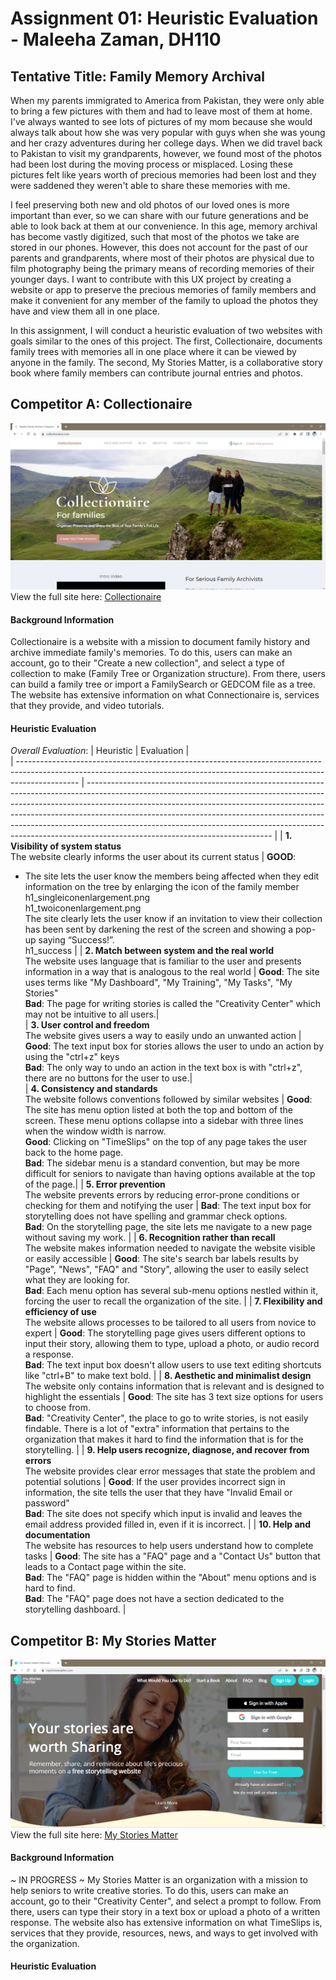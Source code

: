 # Assignment 01: Heuristic Evaluation - Maleeha Zaman, DH110
## Tentative Title: Family Memory Archival 
When my parents immigrated to America from Pakistan, they were only able to bring a few pictures with them and had to leave most of them at home. I've always wanted to see lots of pictures of my mom because she would always talk about how she was very popular with guys when she was young and her crazy adventures during her college days. When we did travel back to Pakistan to visit my grandparents, however, we found most of the photos had been lost during the moving process or misplaced. Losing these pictures felt like years worth of precious memories had been lost and they were saddened they weren't able to share these memories with me. 

I feel preserving both new and old photos of our loved ones is more important than ever, so we can share with our future generations and be able to look back at them at our convenience. In this age, memory archival has become vastly digitized, such that most of the photos we take are stored in our phones. However, this does not account for the past of our parents and grandparents, where most of their photos are physical due to film photography being the primary means of recording memories of their younger days. I want to contribute with this UX project by creating a website or app to preserve the precious memories of family members and make it convenient for any member of the family to upload the photos they have and view them all in one place. 

In this assignment, I will conduct a heuristic evaluation of two websites with goals similar to the ones of this project. The first, Collectionaire, documents family trees with memories all in one place where it can be viewed by anyone in the family. The second, My Stories Matter, is a collaborative story book where family members can contribute journal entries and photos. 

## Competitor A: Collectionaire
![Collectionaire homepage](collectionaire-screenshot.png)
View the full site here: [Collectionaire](https://collectionaire.com/)
#### Background Information
Collectionaire is a website with a mission to document family history and archive immediate family's memories. To do this, users can make an account, go to their "Create a new collection", and select a type of collection to make (Family Tree or Organization structure). From there, users can build a family tree or import a FamilySearch or GEDCOM file as a tree. The website has extensive information on what Connectionaire is, services that they provide, and video tutorials. 
#### Heuristic Evaluation
_Overall Evaluation_: 
| Heuristic | Evaluation |                                                                                                                                                                                                                                                                                                                                  
| --------------------------------------------------------------------------------------------------------------------------------------------------------------------------- | ---------------------------------------------------------------------------------------------------------------------------------------------------------------------------------------------------------------------------------------------------------------------------------------------------------------------------------------------------------------------------------------------------------------------------------------------------- | 
| **1\. Visibility of system status**<br>The website clearly informs the user about its current status | **GOOD**:<br>
* The site lets the user know the members being affected when they edit information on the tree by enlarging the icon of the family member<br>h1_singleiconenlargement.png<br>h1_twoiconenlargement.png<br>The site clearly lets the user know if an invitation to view their collection has been sent by darkening the rest of the screen and showing a pop-up saying “Success!”.<br>h1_success |
| **2\. Match between system and the real world**<br>The website uses language that is familiar to the user and presents information in a way that is analogous to the real world | **Good**: The site uses terms like "My Dashboard", "My Training", "My Tasks", "My Stories"<br>**Bad**: The page for writing stories is called the "Creativity Center" which may not be intuitive to all users.|                                                                                                           
| **3\. User control and freedom**<br>The website gives users a way to easily undo an unwanted action                                                                             | **Good**: The text input box for stories allows the user to undo an action by using the "ctrl+z" keys<br>**Bad**: The only way to undo an action in the text box is with "ctrl+z", there are no buttons for the user to use.|                                                                                                   
| **4\. Consistency and standards**<br>The website follows conventions followed by similar websites                                                                               | **Good**: The site has menu option listed at both the top and bottom of the screen. These menu options collapse into a sidebar with three lines when the window width is narrow.<br>**Good**: Clicking on "TimeSlips" on the top of any page takes the user back to the home page.<br>**Bad**: The sidebar menu is a standard convention, but may be more difficult for seniors to navigate than having options available at the top of the page.| 
| **5\. Error prevention**<br>The website prevents errors by reducing error-prone conditions or checking for them and notifying the user                                          | **Bad**: The text input box for storytelling does not have spelling and grammar check options.<br>**Bad**: On the storytelling page, the site lets me navigate to a new page without saving my work.                                                                                                                                                                                                                                                         | 
| **6\. Recognition rather than recall**<br>The website makes information needed to navigate the website visible or easily accessible                                             | **Good**: The site's search bar labels results by "Page", "News", "FAQ" and "Story", allowing the user to easily select what they are looking for. <br>**Bad**: Each menu option has several sub-menu options nestled within it, forcing the user to recall the organization of the site.                                                                                                                                                                     | 
| **7\. Flexibility and efficiency of use**<br>The website allows processes to be tailored to all users from novice to expert                                                     | **Good**: The storytelling page gives users different options to input their story, allowing them to type, upload a photo, or audio record a response.<br>**Bad**: The text input box doesn't allow users to use text editing shortcuts like "ctrl+B" to make text bold.                                                                                                                                                                                      | 
| **8\. Aesthetic and minimalist design**<br>The website only contains information that is relevant and is designed to highlight the essentials                                   | **Good**: The site has 3 text size options for users to choose from.<br>**Bad**: "Creativity Center", the place to go to write stories, is not easily findable. There is a lot of "extra" information that pertains to the organization that makes it hard to find the information that is for the storytelling.                                                                                                                                              | 
| **9\. Help users recognize, diagnose, and recover from errors**<br>The website provides clear error messages that state the problem and potential solutions                     | **Good**: If the user provides incorrect sign in information, the site tells the user that they have "Invalid Email or password"<br>**Bad**: The site does not specify which input is invalid and leaves the email address provided filled in, even if it is incorrect.                                                                                                                                                                                       | 
| **10\. Help and documentation**<br>The website has resources to help users understand how to complete tasks                                                                     | **Good**: The site has a "FAQ" page and a "Contact Us" button that leads to a Contact page within the site.<br>**Bad**: The "FAQ" page is hidden within the "About" menu options and is hard to find.<br>**Bad**: The "FAQ" page does not have a section dedicated to the storytelling dashboard.                                                                                                                                                                 | 


## Competitor B: My Stories Matter
![My Stories Matter homepage](mystoriesmatter-screenshot.png)
View the full site here: [My Stories Matter](https://www.mystoriesmatter.com/)
#### Background Information
~ IN PROGRESS ~
My Stories Matter is an organization with a mission to help seniors to write creative stories. To do this, users can make an account, go to their "Creativity Center", and select a prompt to follow. From there, users can type their story in a text box or upload a photo of a written response. The website also has extensive information on what TimeSlips is, services that they provide, resources, news, and ways to get involved with the organization.
#### Heuristic Evaluation
